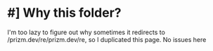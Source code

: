 # #] Why this folder?
I'm too lazy to figure out why sometimes it redirects to /prizm.dev/re/prizm.dev/re, so I duplicated this page. No issues here
